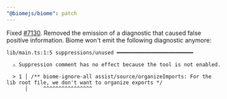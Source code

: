 ```yaml
---
"@biomejs/biome": patch
---
```


Fixed [#7130](https://github.com/biomejs/biome/issues/7130). Removed the emission of a diagnostic that caused false positive information. Biome won't emit the following diagnostic anymore:

```
lib/main.ts:1:5 suppressions/unused ━━━━━━━━━━━━━━━━━━━━━━━━━

  ⚠ Suppression comment has no effect because the tool is not enabled.

  > 1 │ /** biome-ignore-all assist/source/organizeImports: For the lib root file, we don't want to organize exports */
      │     ^^^^^^^^^^^^^^^^

```

